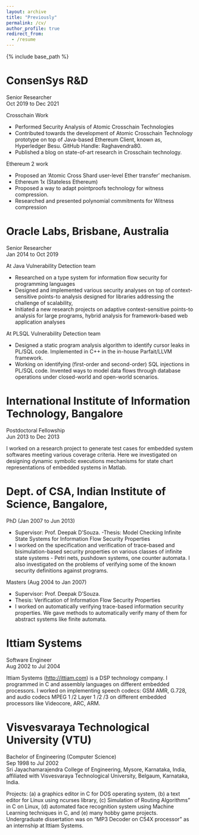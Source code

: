 ```yaml
---
layout: archive
title: "Previously"
permalink: /cv/
author_profile: true
redirect_from:
  - /resume
---
```


{% include base_path %}

ConsenSys R&D 
============
Senior Researcher\
Oct 2019 to Dec 2021

Crosschain Work
- Performed Security Analysis of Atomic Crosschain Technologies
- Contributed towards the development of Atomic Crosschain Technology prototype on top of Java-based Ethereum Client, known as, Hyperledger Besu. GitHub Handle: Raghavendra80.
- Published a blog on state-of-art research in Crosschain technology. 

Ethereum 2 work 
- Proposed an ‘Atomic Cross Shard user-level Ether transfer’ mechanism.
- Ethereum 1x (Stateless Ethereum)
- Proposed a way to adapt pointproofs technology for witness compression.
- Researched and presented polynomial commitments for Witness compression

Oracle Labs, Brisbane, Australia
=====================================
Senior Researcher\
Jan 2014 to Oct 2019

At Java Vulnerability Detection team
- Researched on a type system for information flow security for programming languages
- Designed and implemented various security analyses on top of context-sensitive points-to analysis designed for libraries addressing the challenge of scalability,
- Initiated a new research projects on adaptive context-sensitive points-to analysis for large programs, hybrid analysis for framework-based web application analyses

At PLSQL Vulnerability Detection team
- Designed a static program analysis algorithm to identify cursor leaks in PL/SQL code. Implemented in C++ in the in-house Parfait/LLVM framework.
- Working on identifying (first-order and second-order) SQL injections in PL/SQL code. Invented ways to model data flows through database operations under closed-world and open-world scenarios.

International Institute of Information Technology, Bangalore
======================
Postdoctoral Fellowship\
Jun 2013 to Dec 2013

I worked on a research project to generate test cases for embedded system softwares meeting various coverage criteria. Here we investigated on designing dynamic symbolic executions mechanisms for state chart representations of embedded systems in Matlab.

Dept. of CSA, Indian Institute of Science, Bangalore, 
======
PhD (Jan 2007 to Jun 2013)
- Supervisor: Prof. Deepak D’Souza.
-Thesis: Model Checking Infinite State Systems for Information Flow Security Properties
- I worked on the specification and verification of trace-based and bisimulation-based security properties on various classes of infinite state systems - Petri nets, pushdown systems, one counter automata. I also investigated on the problems of verifying some of the known security definitions against programs. 

Masters (Aug 2004 to Jan 2007)
- Supervisor: Prof. Deepak D’Souza. 
- Thesis: Verification of Information Flow Security Properties
- I worked on automatically verifying trace-based information security properties. We gave methods to automatically verify many of them for abstract systems like finite automata.

Ittiam Systems 
==============
Software Engineer\
Aug 2002 to Jul 2004

Ittiam Systems (http://ittiam.com) is a DSP technology company. I programmed in C and assembly languages on different embedded processors. I worked on implementing speech codecs: GSM AMR, G.728, and audio codecs MPEG 1 /2 Layer 1 /2 /3 on different embedded processors like Videocore, ARC, ARM.

Visvesvaraya Technological University (VTU)
==========================================
Bachelor of Engineering (Computer Science)\
Sep 1998 to Jul 2002\
Sri Jayachamarajendra College of Engineering, Mysore, Karnataka, India, affiliated with Visvesvaraya Technological University, Belgaum, Karnataka, India.

Projects: (a) a graphics editor in C for DOS  operating system, (b) a text editor for Linux using ncurses library, (c) Simulation of Routing Algorithms” in C on Linux, (d) automated face recognition system using Machine Learning techniques in C, and (e) many hobby game projects. Undergraduate dissertation was on “MP3 Decoder on C54X processor” as an internship at Ittiam Systems.

